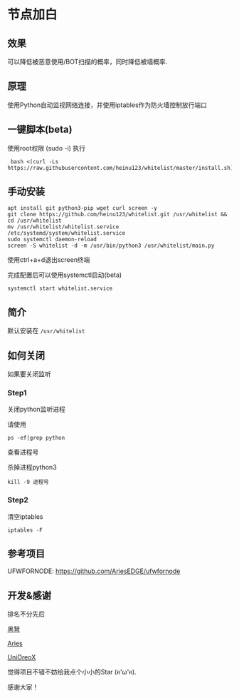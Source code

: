 # 节点加白

## 效果
可以降低被恶意使用/BOT扫描的概率，同时降低被墙概率.

## 原理

使用Python自动监视网络连接，并使用iptables作为防火墙控制放行端口

## 一键脚本(beta)

使用root权限 (sudo -i) 执行

```
 bash <(curl -Ls https://raw.githubusercontent.com/heinu123/whitelist/master/install.sh)
```

## 手动安装
```
apt install git python3-pip wget curl screen -y
git clone https://github.com/heinu123/whitelist.git /usr/whitelist && cd /usr/whitelist
mv /usr/whitelist/whitelist.service /etc/systemd/system/whitelist.service
sudo systemctl daemon-reload
screen -S whitelist -d -m /usr/bin/python3 /usr/whitelist/main.py
```
使用ctrl+a+d退出screen终端

完成配置后可以使用systemctl启动(beta)
```
systemctl start whitelist.service
```

## 简介

默认安装在 `/usr/whitelist`


## 如何关闭

如果要关闭监听

### Step1

关闭python监听进程

请使用

```shell
ps -ef|grep python
```

查看进程号

杀掉进程python3

```shell
kill -9 进程号
```

### Step2

清空iptables

```
iptables -F
```


## 参考项目

UFWFORNODE: https://github.com/AriesEDGE/ufwfornode

## 开发&感谢

排名不分先后



[黑弩](https://github.com/heinu123)

[Aries](https://github.com/AriesEDGE)

[UniOreoX](https://github.com/unioreox)



觉得项目不错不妨给我点个小小的Star (ฅ'ω'ฅ).

感谢大家！

